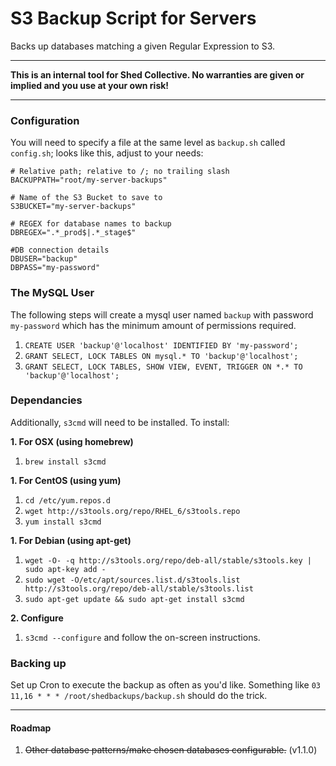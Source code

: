 # S3 Backup Script for Servers

Backs up databases matching a given Regular Expression to S3.

---

**This is an internal tool for Shed Collective. No warranties are given or implied and you use at your own risk!**

---

### Configuration

You will need to specify a file at the same level as `backup.sh` called `config.sh`; looks like this, adjust to your needs:

    # Relative path; relative to /; no trailing slash
    BACKUPPATH="root/my-server-backups"

    # Name of the S3 Bucket to save to
    S3BUCKET="my-server-backups"

    # REGEX for database names to backup
    DBREGEX=".*_prod$|.*_stage$"
    
    #DB connection details
    DBUSER="backup"
    DBPASS="my-password"
    
### The MySQL User

The following steps will create a mysql user named `backup` with password `my-password` which has the minimum amount of permissions required.

1. `CREATE USER 'backup'@'localhost' IDENTIFIED BY 'my-password';`
2. `GRANT SELECT, LOCK TABLES ON mysql.* TO 'backup'@'localhost';`
3. `GRANT SELECT, LOCK TABLES, SHOW VIEW, EVENT, TRIGGER ON *.* TO 'backup'@'localhost';`

### Dependancies

Additionally, `s3cmd` will need to be installed. To install:

**1. For OSX (using homebrew)**

1. `brew install s3cmd`

**1. For CentOS (using yum)**

1. `cd /etc/yum.repos.d`
2. `wget http://s3tools.org/repo/RHEL_6/s3tools.repo`
3. `yum install s3cmd`

**1. For Debian (using apt-get)**

1. `wget -O- -q http://s3tools.org/repo/deb-all/stable/s3tools.key | sudo apt-key add -`
2. `sudo wget -O/etc/apt/sources.list.d/s3tools.list http://s3tools.org/repo/deb-all/stable/s3tools.list`
3. `sudo apt-get update && sudo apt-get install s3cmd`



**2. Configure**

1. `s3cmd --configure` and follow the on-screen instructions.

### Backing up

Set up Cron to execute the backup as often as you'd like. Something like `03 11,16 * * * /root/shedbackups/backup.sh` should do the trick.


---

#### Roadmap

1. ~~Other database patterns/make chosen databases configurable.~~ (v1.1.0)
